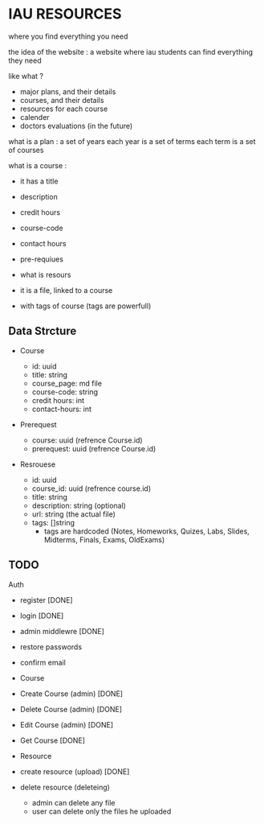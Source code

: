 # IAU RESOURCES
where you find everything you need



the idea of the website :
a website where iau students can find everything they need

like what ?
- major plans, and their details
- courses, and their details
- resources for each course
- calender
- doctors evaluations (in the future)


what is a plan :
a set of years
each year is a set of terms
each term is a set of courses


what is a course :
- it has a title
- description
- credit hours
- course-code
- contact hours
- pre-requiues


- what is resours
- it is a file, linked to a course
- with tags of course (tags are powerfull)


## Data Strcture

- Course
  - id: uuid
  - title: string
  - course_page: md file
  - course-code: string
  - credit hours: int
  - contact-hours: int 

- Prerequest
  - course: uuid (refrence Course.id)
  - prerequest: uuid (refrence Course.id)
  
- Resrouese
  - id: uuid
  - course_id: uuid (refrence course.id)
  - title: string
  - description: string (optional)
  - url: string (the actual file)
  - tags: []string
    - tags are hardcoded (Notes, Homeworks, Quizes, Labs, Slides, Midterms, Finals, Exams, OldExams)


## TODO
Auth
- register [DONE]
- login [DONE]
- admin middlewre [DONE]
- restore passwords
- confirm email


- Course
- Create Course (admin) [DONE]
- Delete Course (admin) [DONE]
- Edit Course (admin) [DONE]
- Get Course [DONE]



- Resource
- create resource (upload) [DONE]
- delete resource (deleteing) 
  - admin can delete any file
  - user can delete only the files he uploaded
  